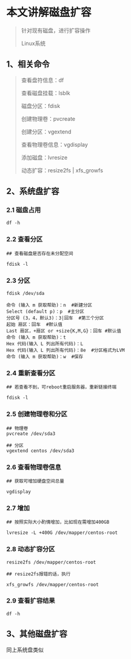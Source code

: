 # 本文讲解磁盘扩容

> 针对现有磁盘，进行扩容操作
>
> Linux系统

## 1、相关命令

> 查看盘符信息：df
>
> 查看磁盘挂载：lsblk
>
> 磁盘分区：fdisk
>
> 创建物理卷：pvcreate
>
> 创建分区：vgextend
>
> 查看物理卷信息：vgdisplay
>
> 添加磁盘：lvresize
>
> 动态扩容：resize2fs | xfs_growfs

## 2、系统盘扩容

### 2.1 磁盘占用

````扩容之前
df -h
````

### 2.2 查看分区

````
## 查看磁盘是否存在未分配空间

fdisk -l
````

### 2.3 分区 

````
fdisk /dev/sda
````

````
命令 (输入 m 获取帮助)：n  #新建分区
Select (default p)：p  #主分区
分区号 (3，4，默认3)：3|回车  #第三个分区
起始 扇区：回车  #默认值
Last 扇区，+扇区 or +size{K,M,G}：回车 #默认值
命令 (输入 m 获取帮助)：t
Hex 代码(输入 L 列出所有代码)：L
Hex 代码(输入 L 列出所有代码)：8e  #分区格式为LVM
命令 (输入 m 获取帮助)：w  #保存
````

### 2.4 重新查看分区

````
## 若查看不到，可reboot重启服务器，重新链接终端

fdisk -l
````

### 2.5 创建物理卷和分区

````
## 物理卷
pvcreate /dev/sda3

## 分区
vgextend centos /dev/sda3
````

### 2.6 查看物理卷信息 

````
## 获取可增加硬盘空间总量

vgdisplay
````

### 2.7 增加

````
## 按照实际大小酌情增加，比如现在需增加400GB

lvresize -L +400G /dev/mapper/centos-root
````

### 2.8 动态扩容分区 

````
resize2fs /dev/mapper/centos-root

## resize2fs报错的话，执行

xfs_growfs /dev/mapper/centos-root
````

### 2.9 查看扩容结果

````
df -h
````

## 3、其他磁盘扩容

同上系统盘类似

